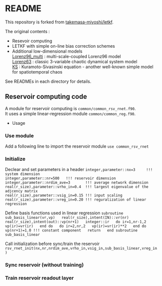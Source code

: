 # README

This repository is forked from [takemasa-miyoshi/letkf](https://github.com/takemasa-miyoshi/letkf).

The original contents :
- Resevoir computing
- LETKF with simple on-line bias correction schemes
- Additional low-dimensional models  
 [Lorenz96_multi](https://github.com/aamemiya/letkf/tree/master/lorenz96_multi) : multi-scale-coupled Lorenz96 model  
 [Lorenz63](https://github.com/aamemiya/letkf/tree/master/lorenz63)       : classic 3-variable chaotic dynamical system model  
 [KS](https://github.com/aamemiya/letkf/tree/master/KS)             : Kuramoto-Sivasinski equation - another well-known simple model for spatiotemporal chaos  
 
 See READMEs in each directory for details.
 
 ## Reservoir computing code
  
 A module for reservoir computing is `common/common_rsv_rnet.f90`.  
 It uses a simple linear-regression module `common/common_reg.f90`.  
 
* Usage
### Use module
Add a following line to import the reservoir module 
`use common_rsv_rnet`

### Initialize
Declear and set parameters in a header 
    `integer,parameter::nx=3     !!! system dimension`  
    `integer,parameter::nr=500   !!! reservoir dimension`  
    `integer,parameter::nrdim_ave=3       !!! average network dimension`    
    `real(r_size),parameter::vrho_in=0.4  !!! largest eigenvalue of the adjcency matrix`    
    `real(r_size),parameter::vsig_in=0.15 !!! input scaling `  
    `real(r_size),parameter::vreg_in=0.20 !!! reguralization of linear regression`  

Define basis functions used in linear regression 
`subroutine sub_basis_linear(vr,vp)  
real(r_size),intent(IN)::vr(nr)  
real(r_size),intent(out)::vp(nr+1)  
integer::ir  
do ir=1,nr-1,2  
 vp(ir)=vr(ir)  
end do  
do ir=2,nr,2  
 vp(ir)=vr(ir)**2  
end do  
 vp(nr+1)=1.0 !!! constant component  
return  
end subroutine sub_basis_linear  `   

Call initialization before sync/train the reservoir  
`rsv_rnet_init(nx,nr,nrdim_ave,vrho_in,vsig_in,sub_basis_linear,vreg_in)`



### Sync reservoir (without training)
### Train reservoir readout layer
